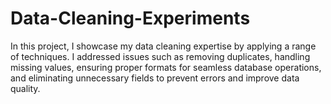 # Data-Cleaning-Experiments
In this project, I showcase my data cleaning expertise by applying a range of techniques. I addressed issues such as removing duplicates, handling missing values, ensuring proper formats for seamless database operations, and eliminating unnecessary fields to prevent errors and improve data quality.
